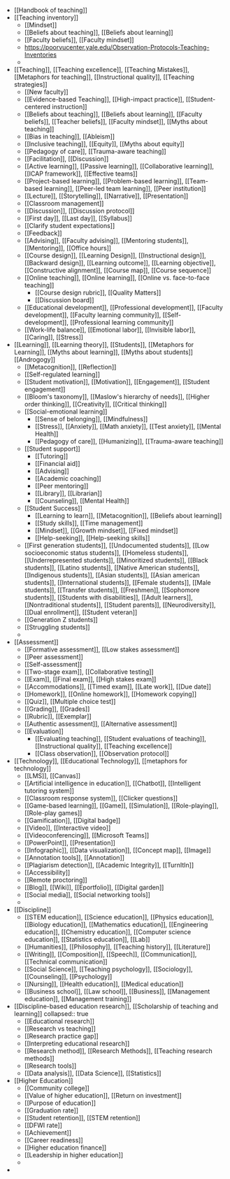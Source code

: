 - [[Handbook of teaching]]
- [[Teaching inventory]]
	- [[Mindset]]
	- [[Beliefs about teaching]], [[Beliefs about learning]]
	- [[Faculty beliefs]], [[Faculty mindset]]
	- https://poorvucenter.yale.edu/Observation-Protocols-Teaching-Inventories
	-
- [[Teaching]], [[Teaching excellence]], [[Teaching Mistakes]], [[Metaphors for teaching]], [[Instructional quality]], [[Teaching strategies]]
	- [[New faculty]]
	- [[Evidence-based Teaching]], [[High-impact practice]], [[Student-centered instruction]]
	- [[Beliefs about teaching]], [[Beliefs about learning]], [[Faculty beliefs]], [[Teacher beliefs]], [[Faculty mindset]], [[Myths about teaching]]
	- [[Bias in teaching]], [[Ableism]]
	- [[Inclusive teaching]], [[Equity]], [[Myths about equity]]
	- [[Pedagogy of care]], [[Trauma-aware teaching]]
	- [[Facilitation]], [[Discussion]]
	- [[Active learning]], [[Passive learning]], [[Collaborative learning]], [[ICAP framework]], [[Effective teams]]
	- [[Project-based learning]], [[Problem-based learning]], [[Team-based learning]], [[Peer-led team learning]], [[Peer institution]]
	- [[Lecture]], [[Storytelling]], [[Narrative]], [[Presentation]]
	- [[Classroom management]]
	- [[Discussion]], [[Discussion protocol]]
	- [[First day]], [[Last day]], [[Syllabus]]
	- [[Clarify student expectations]]
	- [[Feedback]]
	- [[Advising]], [[Faculty advising]], [[Mentoring students]], [[Mentoring]], [[Office hours]]
	- [[Course design]], [[Learning Design]], [[Instructional design]], [[Backward design]], [[Learning outcome]], [[Learning objective]], [[Constructive alignment]], [[Course map]], [[Course sequence]]
	- [[Online teaching]], [[Online learning]], [[Online vs. face-to-face teaching]]
		- [[Course design rubric]], [[Quality Matters]]
		- [[Discussion board]]
	- [[Educational development]], [[Professional development]], [[Faculty development]], [[Faculty learning community]], [[Self-development]], [[Professional learning community]]
	- [[Work-life balance]], [[Emotional labor]], [[Invisible labor]], [[Caring]], [[Stress]]
- [[Learning]], [[Learning theory]], [[Students]], [[Metaphors for Learning]], [[Myths about learning]], [[Myths about students]] [[Androgogy]]
	- [[Metacognition]], [[Reflection]]
	- [[Self-regulated learning]]
	- [[Student motivation]], [[Motivation]], [[Engagement]], [[Student engagement]]
	- [[Bloom's taxonomy]], [[Maslow's hierarchy of needs]], [[Higher order thinking]], [[Creativity]], [[Critical thinking]]
	- [[Social-emotional learning]]
		- [[Sense of belonging]], [[Mindfulness]]
		- [[Stress]], [[Anxiety]], [[Math anxiety]], [[Test anxiety]], [[Mental Health]]
		- [[Pedagogy of care]], [[Humanizing]], [[Trauma-aware teaching]]
	- [[Student support]]
		- [[Tutoring]]
		- [[Financial aid]]
		- [[Advising]]
		- [[Academic coaching]]
		- [[Peer mentoring]]
		- [[Library]], [[Librarian]]
		- [[Counseling]], [[Mental Health]]
	- [[Student Success]]
		- [[Learning to learn]], [[Metacognition]], [[Beliefs about learning]]
		- [[Study skills]], [[Time management]]
		- [[Mindset]], [[Growth mindset]], [[Fixed mindset]]
		- [[Help-seeking]], [[Help-seeking skills]]
	- [[First generation students]], [[Undocumented students]], [[Low socioeconomic status students]], [[Homeless students]], [[Underrepresented students]], [[Minoritized students]], [[Black students]], [[Latino students]], [[Native American students]], [[Indigenous students]], [[Asian students]], [[Asian american students]], [[International students]], [[Female students]], [[Male students]], [[Transfer students]], [[Freshmen]], [[Sophomore students]], [[Students with disabilities]], [[Adult learners]], [[Nontraditional students]], [[Student parents]], [[Neurodiversity]], [[Dual enrollment]], [[Student veteran]]
	- [[Generation Z students]]
	- [[Struggling students]]
	-
- [[Assessment]]
	- [[Formative assessment]], [[Low stakes assessment]]
	- [[Peer assessment]]
	- [[Self-assessment]]
	- [[Two-stage exam]], [[Collaborative testing]]
	- [[Exam]], [[Final exam]], [[High stakes exam]]
	- [[Accommodations]], [[Timed exam]], [[Late work]], [[Due date]]
	- [[Homework]], [[Online homework]], [[Homework copying]]
	- [[Quiz]], [[Multiple choice test]]
	- [[Grading]], [[Grades]]
	- [[Rubric]], [[Exemplar]]
	- [[Authentic assessment]], [[Alternative assessment]]
	- [[Evaluation]]
		- [[Evaluating teaching]], [[Student evaluations of teaching]], [[Instructional quality]], [[Teaching excellence]]
		- [[Class observation]], [[Observation protocol]]
- [[Technology]], [[Educational Technology]], [[metaphors for technology]]
	- [[LMS]], [[Canvas]]
	- [[Artificial intelligence in education]], [[Chatbot]], [[Intelligent tutoring system]]
	- [[Classroom response system]], [[Clicker questions]]
	- [[Game-based learning]], [[Game]], [[Simulation]], [[Role-playing]], [[Role-play games]]
	- [[Gamification]], [[Digital badge]]
	- [[Video]], [[Interactive video]]
	- [[Videoconferencing]], [[Microsoft Teams]]
	- [[PowerPoint]], [[Presentation]]
	- [[Infographic]], [[Data visualization]], [[Concept map]], [[Image]]
	- [[Annotation tools]], [[Annotation]]
	- [[Plagiarism detection]], [[Academic Integrity]], [[TurnItIn]]
	- [[Accessibility]]
	- [[Remote proctoring]]
	- [[Blog]], [[Wiki]], [[Eportfolio]], [[Digital garden]]
	- [[Social media]], [[Social networking tools]]
	-
- [[Discipline]]
	- [[STEM education]], [[Science education]], [[Physics education]], [[Biology education]], [[Mathematics education]], [[Engineering education]], [[Chemistry education]], [[Computer science education]], [[Statistics education]], [[Lab]]
	- [[Humanities]], [[Philosophy]], [[Teaching history]], [[Literature]]
	- [[Writing]], [[Composition]], [[Speech]], [[Communication]], [[Technical communication]]
	- [[Social Science]], [[Teaching psychology]], [[Sociology]], [[Counseling]], [[Psychology]]
	- [[Nursing]], [[Health education]], [[Medical education]]
	- [[Business school]], [[Law school]], [[Business]], [[Management education]], [[Management training]]
- [[Discipline-based education research]], [[Scholarship of teaching and learning]]
  collapsed:: true
	- [[Educational research]]
	- [[Research vs teaching]]
	- [[Research practice gap]]
	- [[Interpreting educational research]]
	- [[Research method]], [[Research Methods]], [[Teaching research methods]]
	- [[Research tools]]
	- [[Data analysis]], [[Data Science]], [[Statistics]]
- [[Higher Education]]
	- [[Community college]]
	- [[Value of higher education]], [[Return on investment]]
	- [[Purpose of education]]
	- [[Graduation rate]]
	- [[Student retention]], [[STEM retention]]
	- [[DFWI rate]]
	- [[Achievement]]
	- [[Career readiness]]
	- [[Higher education finance]]
	- [[Leadership in higher education]]
	-
-